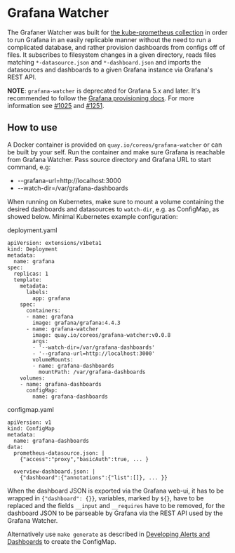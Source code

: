 # Grafana Watcher

The Grafaner Watcher was built for [the kube-prometheus collection](https://github.com/coreos/kube-prometheus) in order to run Grafana in an easily replicable manner without the need to run a complicated database, and rather provision dashboards from configs off of files. It subscribes to filesystem changes in a given directory, reads files matching `*-datasource.json` and `*-dashboard.json` and imports the datasources and dashboards to a given Grafana instance via Grafana's REST API.

**NOTE**: `grafana-watcher` is deprecated for Grafana 5.x and later. It's recommended to follow the [Grafana provisioning docs](http://docs.grafana.org/administration/provisioning/). For more information see [#1025](https://github.com/coreos/prometheus-operator/issues/1025#issuecomment-369225236) and [#1251](https://github.com/coreos/prometheus-operator/issues/1251#issuecomment-384079856).

## How to use

A Docker container is provided on `quay.io/coreos/grafana-watcher` or can be built by your self. Run the container and make sure Grafana is reachable from Grafana Watcher. Pass source directory and Grafana URL to start command, e.g:

- --grafana-url=http://localhost:3000
- --watch-dir=/var/grafana-dashboards

When running on Kubernetes, make sure to mount a volume containing the desired dashboards and datasources to `watch-dir`, e.g. as ConfigMap, as showed below.
Minimal Kubernetes example configuration:

deployment.yaml
```
apiVersion: extensions/v1beta1
kind: Deployment
metadata:
  name: grafana
spec:
  replicas: 1
  template:
    metadata:
      labels:
        app: grafana
    spec:
      containers:
      - name: grafana
        image: grafana/grafana:4.4.3
      - name: grafana-watcher
        image: quay.io/coreos/grafana-watcher:v0.0.8
        args:
        - '--watch-dir=/var/grafana-dashboards'
        - '--grafana-url=http://localhost:3000'
        volumeMounts:
        - name: grafana-dashboards
          mountPath: /var/grafana-dashboards
    volumes:
    - name: grafana-dashboards
      configMap:
        name: grafana-dashboards
```

configmap.yaml
```
apiVersion: v1
kind: ConfigMap
metadata:
  name: grafana-dashboards
data:
  prometheus-datasource.json: |
    {"access":"proxy","basicAuth":true, ... }

  overview-dashboard.json: |
    {"dashboard":{"annotations":{"list":[]}, ... }}
```

When the dashboard JSON is exported via the Grafana web-ui, it has to be wrapped in `{"dashboard": {}}`, variables, marked by `${}`, have to be replaced and the fields `__input` and `__requires` have to be removed, for the dashboard JSON to be parseable by Grafana via the REST API used by the Grafana Watcher.

Alternatively use `make generate` as described in [Developing Alerts and Dashboards](../kube-prometheus/docs/developing-alerts-and-dashboards.md) to create the ConfigMap.
